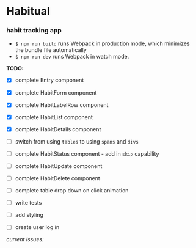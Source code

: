 # Habitual
### habit tracking app


* `$ npm run build` runs Webpack in production mode, which minimizes the bundle file automatically
* `$ npm run dev` runs Webpack in watch mode.


**TODO:**

- [x] complete Entry component
- [x] complete HabitForm component
- [x] complete HabitLabelRow component
- [x] complete HabitList component
- [x] complete HabitDetails component
- [ ] switch from using `tables` to using `spans` and `divs`
- [ ] complete HabitStatus component - add in `skip` capability
- [ ] complete HabitUpdate component
- [ ] complete HabitDelete component
- [ ] complete table drop down on click animation
- [ ] write tests
- [ ] add styling
- [ ] create user log in


*current issues:*
